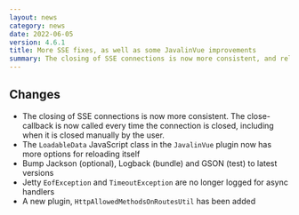 ```yaml
---
layout: news
category: news
date: 2022-06-05
version: 4.6.1
title: More SSE fixes, as well as some JavalinVue improvements
summary: The closing of SSE connections is now more consistent, and reloading data in JavalinVue is easier
---
```


## Changes
* The closing of SSE connections is now more consistent.
  The close-callback is now called every time the connection is closed,
  including when it is closed manually by the user.
* The `LoadableData` JavaScript class in the `JavalinVue` plugin
  now has more options for reloading itself
* Bump Jackson (optional), Logback (bundle) and GSON (test) to latest versions
* Jetty `EofException` and `TimeoutException` are no longer logged for async handlers
* A new plugin, `HttpAllowedMethodsOnRoutesUtil` has been added
